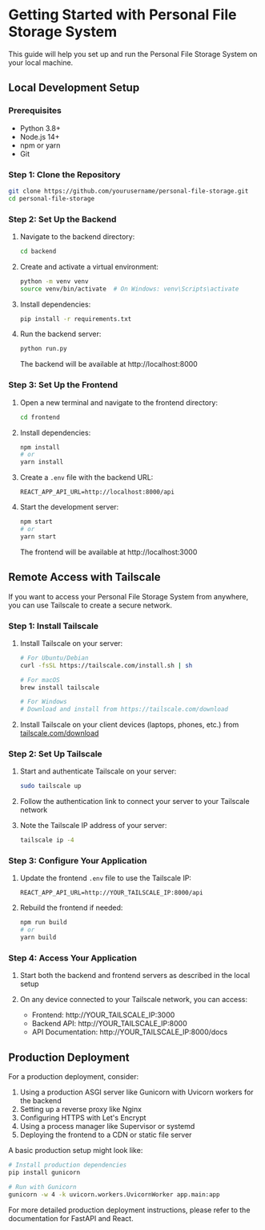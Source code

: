 # Getting Started with Personal File Storage System

This guide will help you set up and run the Personal File Storage System on your local machine.

## Local Development Setup

### Prerequisites

- Python 3.8+
- Node.js 14+
- npm or yarn
- Git

### Step 1: Clone the Repository

```bash
git clone https://github.com/yourusername/personal-file-storage.git
cd personal-file-storage
```

### Step 2: Set Up the Backend

1. Navigate to the backend directory:
   ```bash
   cd backend
   ```

2. Create and activate a virtual environment:
   ```bash
   python -m venv venv
   source venv/bin/activate  # On Windows: venv\Scripts\activate
   ```

3. Install dependencies:
   ```bash
   pip install -r requirements.txt
   ```

4. Run the backend server:
   ```bash
   python run.py
   ```

   The backend will be available at http://localhost:8000

### Step 3: Set Up the Frontend

1. Open a new terminal and navigate to the frontend directory:
   ```bash
   cd frontend
   ```

2. Install dependencies:
   ```bash
   npm install
   # or
   yarn install
   ```

3. Create a `.env` file with the backend URL:
   ```
   REACT_APP_API_URL=http://localhost:8000/api
   ```

4. Start the development server:
   ```bash
   npm start
   # or
   yarn start
   ```

   The frontend will be available at http://localhost:3000

## Remote Access with Tailscale

If you want to access your Personal File Storage System from anywhere, you can use Tailscale to create a secure network.

### Step 1: Install Tailscale

1. Install Tailscale on your server:
   ```bash
   # For Ubuntu/Debian
   curl -fsSL https://tailscale.com/install.sh | sh

   # For macOS
   brew install tailscale

   # For Windows
   # Download and install from https://tailscale.com/download
   ```

2. Install Tailscale on your client devices (laptops, phones, etc.) from [tailscale.com/download](https://tailscale.com/download)

### Step 2: Set Up Tailscale

1. Start and authenticate Tailscale on your server:
   ```bash
   sudo tailscale up
   ```

2. Follow the authentication link to connect your server to your Tailscale network

3. Note the Tailscale IP address of your server:
   ```bash
   tailscale ip -4
   ```

### Step 3: Configure Your Application

1. Update the frontend `.env` file to use the Tailscale IP:
   ```
   REACT_APP_API_URL=http://YOUR_TAILSCALE_IP:8000/api
   ```

2. Rebuild the frontend if needed:
   ```bash
   npm run build
   # or
   yarn build
   ```

### Step 4: Access Your Application

1. Start both the backend and frontend servers as described in the local setup

2. On any device connected to your Tailscale network, you can access:
   - Frontend: http://YOUR_TAILSCALE_IP:3000
   - Backend API: http://YOUR_TAILSCALE_IP:8000
   - API Documentation: http://YOUR_TAILSCALE_IP:8000/docs

## Production Deployment

For a production deployment, consider:

1. Using a production ASGI server like Gunicorn with Uvicorn workers for the backend
2. Setting up a reverse proxy like Nginx
3. Configuring HTTPS with Let's Encrypt
4. Using a process manager like Supervisor or systemd
5. Deploying the frontend to a CDN or static file server

A basic production setup might look like:

```bash
# Install production dependencies
pip install gunicorn

# Run with Gunicorn
gunicorn -w 4 -k uvicorn.workers.UvicornWorker app.main:app
```

For more detailed production deployment instructions, please refer to the documentation for FastAPI and React.
